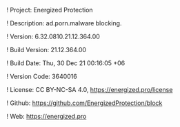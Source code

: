 ! Project: Energized Protection

! Description: ad.porn.malware blocking.

! Version: 6.32.0810.21.12.364.00

! Build Version: 21.12.364.00

! Build Date: Thu, 30 Dec 21 00:16:05 +06

! Version Code: 3640016

! License: CC BY-NC-SA 4.0, https://energized.pro/license

! Github: https://github.com/EnergizedProtection/block

! Web: https://energized.pro

